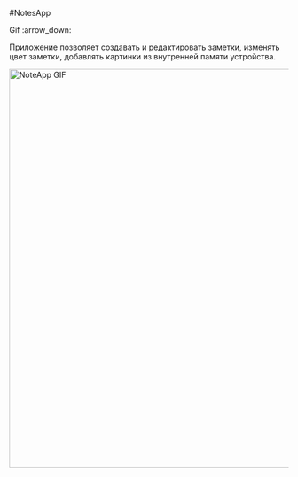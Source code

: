#NotesApp
</hr>
<p>Gif :arrow_down:</p>
<p>Приложение позволяет создавать и редактировать заметки, изменять цвет заметки, добавлять картинки из внутренней памяти устройства.</p>
<img src="./sampleNoteApp.gif" alt="NoteApp GIF" height="720">
